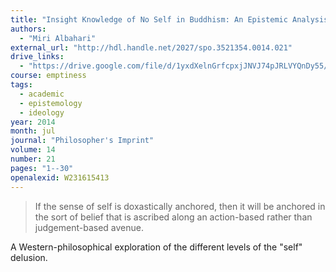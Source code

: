 ```yaml
---
title: "Insight Knowledge of No Self in Buddhism: An Epistemic Analysis"
authors:
  - "Miri Albahari"
external_url: "http://hdl.handle.net/2027/spo.3521354.0014.021"
drive_links:
  - "https://drive.google.com/file/d/1yxdXelnGrfcpxjJNVJ74pJRLVYQnDy55/view?usp=drivesdk"
course: emptiness
tags:
  - academic
  - epistemology
  - ideology
year: 2014
month: jul
journal: "Philosopher's Imprint"
volume: 14
number: 21
pages: "1--30"
openalexid: W231615413
---
```


> If the sense of self is doxastically anchored, then it will be anchored in the sort of belief that is ascribed along an action-based rather than judgement-based avenue.

A Western-philosophical exploration of the different levels of the "self" delusion.
